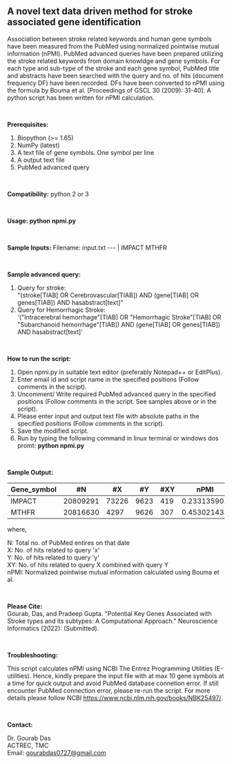 ## A novel text data driven method for stroke associated gene identification

Association between stroke related keywords and human gene symbols have been measured from the PubMed using normalized pointwise mutual information (nPMI). PubMed advanced queries have been prepared utilizing the stroke related keywords from domain knowldge and gene symbols. For each type and sub-type of the stroke and each gene symbol, PubMed title and abstracts have been searched with the query and no. of hits (document frequency DF) have been recorded. DFs have been converted to nPMI using the formula by Bouma et al. [Proceedings of GSCL 30 (2009): 31-40]. A python script has been written for nPMI calculation.

<br/>

**Prerequisites:** <br/>
 
1. Biopython (>= 1.65) <br/>
2. NumPy (latest) <br/>
3. A text file of gene symbols. One symbol per line <br/>
4. A output text file <br/>
5. PubMed advanced query <br/>
 
<br/>

**Compatibility:**
        python 2 or 3

<br/>

**Usage:  python npmi.py**

<br/>

**Sample Inputs:**
Filename: input.txt
--- | 
IMPACT 
MTHFR 

<br/>

**Sample advanced query:**

1. Query for stroke: <br/>
"(stroke[TIAB] OR Cerebrovascular[TIAB]) AND (gene[TIAB] OR genes[TIAB]) AND hasabstract[text]" 
2. Query for Hemorrhagic Stroke:<br/>
'("Intracerebral hemorrhage"[TIAB] OR "Hemorrhagic Stroke"[TIAB] OR "Subarchanoid hemorrhage"[TIAB]) AND (gene[TIAB] OR genes[TIAB]) AND hasabstract[text]' 


<br/>

**How to run the script:**

1. Open npmi.py in suitable text editor (preferably Notepad++ or EditPlus). <br/> 
2. Enter email id and script name in the specified positions (Follow comments in the script). <br/>
3. Uncomment/ Write required PubMed advanced query in the specified positions (Follow comments in the script. See samples above or in the script). <br/>
4. Please enter input and output text file with absolute paths in the specified positions (Follow comments in the script). <br/>
5. Save the modified script. <br/>
6. Run by typing the following command in linux terminal or windows dos promt: **python npmi.py** <br/>

<br/>


**Sample Output:**

Gene_symbol | #N | #X | #Y | #XY | nPMI
--- | --- | --- | --- |--- |--- 
IMPACT | 20809291 | 73226 | 9623 | 419 | 0.233135901
MTHFR |	20816630 | 4297 | 9626 | 307 | 0.453021431


where,

N: Total no. of PubMed entires on that date <br/>
X: No. of hits related to query 'x' <br/>
Y: No. of hits related to query 'y' <br/>
XY: No. of hits related to query X combined with query Y <br/>
nPMI: Normalized pointwise mutual information calculated using Bouma et al.

<br/>

**Please Cite:** <br/>
Gourab, Das, and Pradeep Gupta. "Potential Key Genes Associated with Stroke types and its subtypes: A Computational Approach." Neuroscience Informatics (2022): (Submitted).

<br/>

**Troubleshooting:**

This script calculates nPMI using NCBI The Entrez Programming Utilities (E-utilities). Hence, kindly prepare the input file with at max 10 gene symbols at a time for quick output and avoid PubMed database connetion error. If still encounter PubMed connection error, please re-run the script. For more details please follow NCBI https://www.ncbi.nlm.nih.gov/books/NBK25497/. 

<br/>

**Contact:**

Dr. Gourab Das <br/>
ACTREC, TMC <br/>
Email: gourabdas0727@gmail.com

